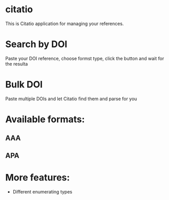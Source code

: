 # citatio

This is Citatio application for managing your references. 


# Search by DOI
Paste your DOI reference, choose formst type, click the button and wait for the resulta

# Bulk DOI
Paste multiple DOIs and let Citatio find them and parse for you

# Available formats:
## AAA
## APA

# More features:
- Different enumerating types



